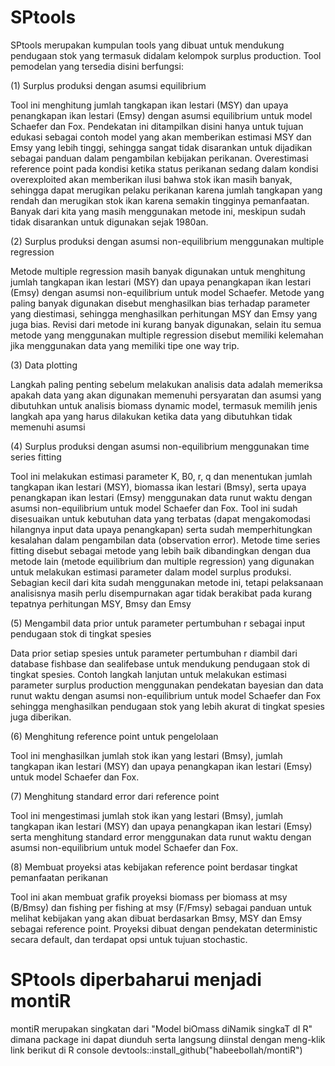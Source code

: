 # SPtools

SPtools merupakan kumpulan tools yang dibuat untuk mendukung pendugaan stok yang termasuk didalam kelompok surplus production. Tool pemodelan yang tersedia disini berfungsi:

(1) Surplus produksi dengan asumsi equilibrium

Tool ini menghitung jumlah tangkapan ikan lestari (MSY) dan upaya penangkapan ikan lestari (Emsy) dengan asumsi equilibrium untuk model Schaefer dan Fox. Pendekatan ini ditampilkan disini hanya untuk tujuan edukasi sebagai contoh model yang akan memberikan estimasi MSY dan Emsy yang lebih tinggi, sehingga sangat tidak disarankan untuk dijadikan sebagai panduan dalam pengambilan kebijakan perikanan. Overestimasi reference point pada kondisi ketika status perikanan sedang dalam kondisi overexploited akan memberikan ilusi bahwa stok ikan masih banyak, sehingga dapat merugikan pelaku perikanan karena jumlah tangkapan yang rendah dan merugikan stok ikan karena semakin tingginya pemanfaatan. Banyak dari kita yang masih menggunakan metode ini, meskipun sudah tidak disarankan untuk digunakan sejak 1980an.

(2) Surplus produksi dengan asumsi non-equilibrium menggunakan multiple regression

Metode multiple regression masih banyak digunakan untuk menghitung jumlah tangkapan ikan lestari (MSY) dan upaya penangkapan ikan lestari (Emsy) dengan asumsi non-equilibrium untuk model Schaefer. Metode yang paling banyak digunakan disebut menghasilkan bias terhadap parameter yang diestimasi, sehingga menghasilkan perhitungan MSY dan Emsy yang juga bias. Revisi dari metode ini kurang banyak digunakan, selain itu semua metode yang menggunakan multiple regression disebut memiliki kelemahan jika menggunakan data yang memiliki tipe one way trip.  

(3) Data plotting

Langkah paling penting sebelum melakukan analisis data adalah memeriksa apakah data yang akan digunakan memenuhi persyaratan dan asumsi yang dibutuhkan untuk analisis biomass dynamic model, termasuk memilih jenis langkah apa yang harus dilakukan ketika data yang dibutuhkan tidak memenuhi asumsi

(4) Surplus produksi dengan asumsi non-equilibrium menggunakan time series fitting

Tool ini melakukan estimasi parameter K, B0, r, q dan menentukan jumlah tangkapan ikan lestari (MSY), biomassa ikan lestari (Bmsy), serta upaya penangkapan ikan lestari (Emsy) menggunakan data runut waktu dengan asumsi non-equilibrium untuk model Schaefer dan Fox. Tool ini sudah disesuaikan untuk kebutuhan data yang terbatas (dapat mengakomodasi hilangnya input data upaya penangkapan) serta sudah memperhitungkan kesalahan dalam pengambilan data (observation error). Metode time series fitting disebut sebagai metode yang lebih baik dibandingkan dengan dua metode lain (metode equilibrium dan multiple regression) yang digunakan untuk melakukan estimasi parameter dalam model surplus produksi. Sebagian kecil dari kita sudah menggunakan metode ini, tetapi pelaksanaan analisisnya masih perlu disempurnakan agar tidak berakibat pada kurang tepatnya perhitungan MSY, Bmsy dan Emsy

(5) Mengambil data prior untuk parameter pertumbuhan r sebagai input pendugaan stok di tingkat spesies

Data prior setiap spesies untuk parameter pertumbuhan r diambil dari database fishbase dan sealifebase untuk mendukung pendugaan stok di tingkat spesies. Contoh langkah lanjutan untuk melakukan estimasi parameter surplus production menggunakan pendekatan bayesian dan data runut waktu dengan asumsi non-equilibrium untuk model Schaefer dan Fox sehingga menghasilkan pendugaan stok yang lebih akurat di tingkat spesies juga diberikan.

(6) Menghitung reference point untuk pengelolaan

Tool ini menghasilkan jumlah stok ikan yang lestari (Bmsy), jumlah tangkapan ikan lestari (MSY) dan upaya penangkapan ikan lestari (Emsy) untuk model Schaefer dan Fox.

(7) Menghitung standard error dari reference point

Tool ini mengestimasi jumlah stok ikan yang lestari (Bmsy), jumlah tangkapan ikan lestari (MSY) dan upaya penangkapan ikan lestari (Emsy) serta menghitung standard error menggunakan data runut waktu dengan asumsi non-equilibrium untuk model Schaefer dan Fox.

(8) Membuat proyeksi atas kebijakan reference point berdasar tingkat pemanfaatan perikanan

Tool ini akan membuat grafik proyeksi biomass per biomass at msy (B/Bmsy) dan fishing per fishing at msy (F/Fmsy) sebagai panduan untuk melihat kebijakan yang akan dibuat berdasarkan Bmsy, MSY dan Emsy sebagai reference point. Proyeksi dibuat dengan pendekatan deterministic secara default, dan terdapat opsi untuk tujuan stochastic.

# SPtools diperbaharui menjadi montiR
montiR merupakan singkatan dari "Model biOmass diNamik singkaT dI R" dimana package ini dapat diunduh serta langsung diinstal dengan meng-klik link berikut di R console
devtools::install_github("habeebollah/montiR")



